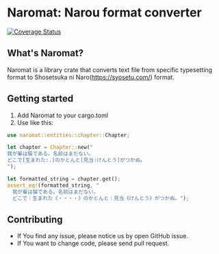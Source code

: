 # Naromat: Narou format converter

[![Coverage Status](https://coveralls.io/repos/github/Hitomaru/naromat/badge.svg?branch=feature/add-coverage-to-CI)](https://coveralls.io/github/Hitomaru/naromat?branch=feature/add-coverage-to-CI)

## What's Naromat?

Naromat is a library crate that converts text file from specific typesetting format to Shosetsuka ni Naro(https://syosetu.com/) format.

## Getting started

1. Add Naromat to your cargo.toml
2. Use like this:

```rust
use naromat::entities::chapter::Chapter;

let chapter = Chapter::new("
我が輩は猫である。名前はまだない。
どこで[生まれた:.]のかとんと[見当:けんとう]がつかぬ。
");

let formatted_string = chapter.get();
assert_eq!(formatted_string, "
　我が輩は猫である。名前はまだない。
　どこで｜生まれた《・・・・》のかとんと｜見当《けんとう》がつかぬ。");
```

## Contributing

* If You find any issue, please notice us by open GitHub issue.
* If You want to change code, please send pull request.
